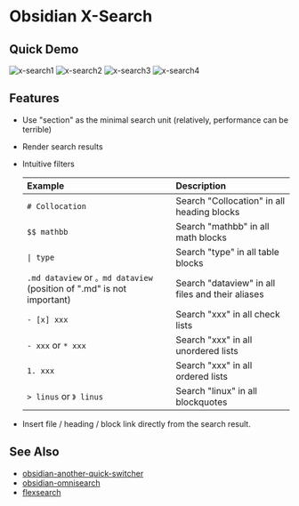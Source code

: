 # Obsidian X-Search

## Quick Demo

  ![x-search1](https://user-images.githubusercontent.com/38722307/216741457-53f51167-2d6f-4457-a99e-21d30987626e.gif)
  ![x-search2](https://user-images.githubusercontent.com/38722307/216741462-b59ee9cb-9195-4f4f-b338-87878c5c7cd6.gif)
  ![x-search3](https://user-images.githubusercontent.com/38722307/216741467-b5ea07d8-f86c-42c9-901a-00746b6483d6.gif)
  ![x-search4](https://user-images.githubusercontent.com/38722307/216742332-acd7848a-193b-4657-99ec-1ffa53c7405c.gif)  


## Features

- Use "section" as the minimal search unit (relatively, performance can be terrible)
- Render search results
- Intuitive filters

	| Example | Description |
	| :- | :- |
	| `# Collocation` | Search "Collocation" in all heading blocks |
	| `$$ mathbb` | Search "mathbb" in all math blocks | 
	| `\| type` | Search "type" in all table blocks |
	| `.md dataview` or `。md dataview` (position of ".md" is not important) | Search "dataview" in all files and their aliases |
	| `- [x] xxx` | Search "xxx" in all check lists |
	| `- xxx` or `* xxx` | Search "xxx" in all unordered lists  |
	| `1. xxx` | Search "xxx" in all ordered lists |
	| `> linus` or `》 linus` | Search "linux" in all blockquotes |
	
- Insert file / heading / block link directly from the search result.

## See Also

- [obsidian-another-quick-switcher](https://github.com/tadashi-aikawa/obsidian-another-quick-switcher)
- [obsidian-omnisearch](https://github.com/scambier/obsidian-omnisearch)
- [flexsearch](https://github.com/nextapps-de/flexsearch)
